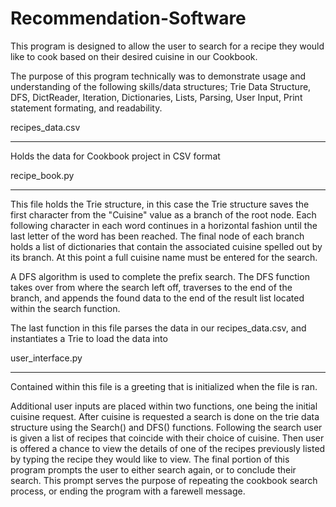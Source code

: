 # Recommendation-Software
This program is designed to allow the user to search for a recipe they would like to cook based on their desired cuisine in our Cookbook.

The purpose of this program technically was to demonstrate usage and understanding of the following skills/data structures; Trie Data Structure, DFS, DictReader, Iteration, Dictionaries, Lists, Parsing, User Input, Print statement formating, and readability.

recipes_data.csv
________________
Holds the data for Cookbook project in CSV format

recipe_book.py
______________

This file holds the Trie structure, in this case the Trie structure saves the first character from the "Cuisine" value as a branch of the root node. Each following character in each word continues in a horizontal fashion until the last letter of the word has been reached. The final node of each branch holds a list of dictionaries that contain the associated cuisine spelled out by its branch. At this point a full cuisine name must be entered for the search.

A DFS algorithm is used to complete the prefix search. The DFS function takes over from where the search left off, traverses to the end of the branch, and appends the found data to the end of the result list located within the search function. 

The last function in this file parses the data in our recipes_data.csv, and instantiates a Trie to load the data into

user_interface.py
_________________

Contained within this file is a greeting that is initialized when the file is ran.

Additional user inputs are placed within two functions, one being the initial cuisine request.
After cuisine is requested a search is done on the trie data structure using the Search() and DFS() functions.
Following the search user is given a list of recipes that coincide with their choice of cuisine. Then user is offered a chance to view the details of one of the recipes previously listed by typing the recipe they would like to view. The final portion of this program prompts the user to either search again, or to conclude their search. This prompt serves the purpose of repeating the cookbook search process, or ending the program with a farewell message. 

